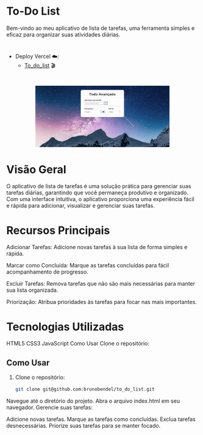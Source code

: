 # To-Do List

Bem-vindo ao meu aplicativo de lista de tarefas, uma ferramenta simples e eficaz para organizar suas atividades diárias.

#

- Deploy Vercel ☁️:
  - [To_do_list](https://to-do-list-psi-eosin-49.vercel.app/) 🎬

#

<p align="center">
  <img alt="To-Do List App" src="img/print.png" width="70%">
</p>

# Visão Geral

O aplicativo de lista de tarefas é uma solução prática para gerenciar suas tarefas diárias, garantindo que você permaneça produtivo e organizado. Com uma interface intuitiva, o aplicativo proporciona uma experiência fácil e rápida para adicionar, visualizar e gerenciar suas tarefas.

# Recursos Principais

Adicionar Tarefas: Adicione novas tarefas à sua lista de forma simples e rápida.

Marcar como Concluída: Marque as tarefas concluídas para fácil acompanhamento de progresso.

Excluir Tarefas: Remova tarefas que não são mais necessárias para manter sua lista organizada.

Priorização: Atribua prioridades às tarefas para focar nas mais importantes.

# Tecnologias Utilizadas

HTML5
CSS3
JavaScript
Como Usar
Clone o repositório:

## Como Usar

1. Clone o repositório:

   ```bash
   git clone git@github.com:brunobendel/to_do_list.git
   ```

Navegue até o diretório do projeto.
Abra o arquivo index.html em seu navegador.
Gerencie suas tarefas:

Adicione novas tarefas.
Marque as tarefas como concluídas.
Exclua tarefas desnecessárias.
Priorize suas tarefas para se manter focado.

